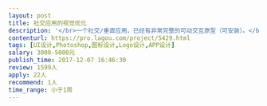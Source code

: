 ```yaml
---                
layout: post       
title: 社交应用的视觉优化           
description: '</br>一个社交/垂直应用，已经有非常完整的可动交互原型（可安装）。</br>强调一下，已经非常完整的APP，按钮位置功能，交互逻辑都不需要更改。</br>（划重点，不需要产品经理分析需求设计功能，已经是完整的产品）。</br></br>1、需要优化配色和样式，界面样式/配色，图标样式/配色、按钮样式/配色（按钮功能和位置已经固定）。</br>2、需要优化背景图、背景颜色、字体字号/颜色、部分插图（少于5张）.</br></br>项目原型是用墨刀开发的，最好是直接在墨刀上更改；如果您不会墨刀，但视觉设计优秀，用PS修改墨刀的截图给我也可以。</br></br>要求接单者必须为大型互联网公司的UI、视觉设计、平面设计师等，有过不少于3个APP视觉设计/UI设计经验，工作经验不小于5年。</br>'     
contenturl: https://pro.lagou.com/project/5429.html      
tags: [UI设计,Photoshop,图标设计,Logo设计,APP设计]            
salary: 3000-5000元          
publish_time: 2017-12-07 16:46:30         
review: 1599人                   
apply: 22人                   
recommend: 1人                   
time_range: 小于1周              
---                 
```

